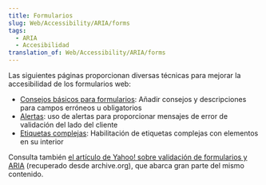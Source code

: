 ```yaml
---
title: Formularios
slug: Web/Accessibility/ARIA/forms
tags:
  - ARIA
  - Accesibilidad
translation_of: Web/Accessibility/ARIA/forms
---
```

Las siguientes páginas proporcionan diversas técnicas para mejorar la accesibilidad de los formularios web:

- [Consejos básicos para formularios](/es/Accessibility/ARIA/Basic_form_hints): Añadir consejos y descripciones para campos erróneos u obligatorios
- [Alertas](/es/Accessibility/ARIA/forms/alerts): uso de alertas para proporcionar mensajes de error de validación del lado del cliente
- [Etiquetas complejas](/es/Accessibility/ARIA/forms/Multipart_labels): Habilitación de etiquetas complejas con elementos en su interior

Consulta también [el artículo de Yahoo! sobre validación de formularios y ARIA](https://web.archive.org/web/20120801225355/http://yaccessibilityblog.com/library/aria-invalid-form-inputs.html) (recuperado desde archive.org), que abarca gran parte del mismo contenido.
